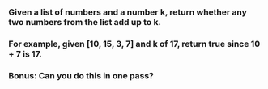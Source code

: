 ### Given a list of numbers and a number k, return whether any two numbers from the list add up to k.

### For example, given [10, 15, 3, 7] and k of 17, return true since 10 + 7 is 17.

### Bonus: Can you do this in one pass?